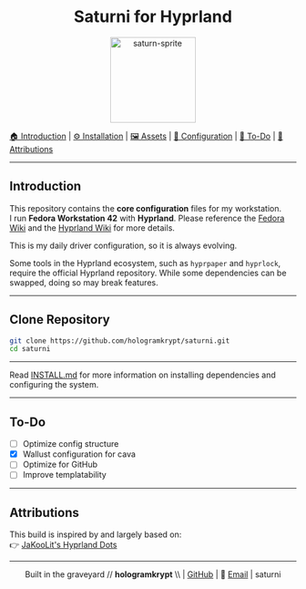 <h1 align=center>Saturni for Hyprland</h1>

<p align=center>

<img width="150" height="150" alt="saturn-sprite" src="https://github.com/user-attachments/assets/c9bb3594-5077-4605-8c4f-be83b9a76b85" />
    
</p>


[🏠 Introduction](README.md) | [⚙️ Installation](github/INSTALL.md) | [🖼️ Assets](assets/README.md) | [🔧 Configuration](configs/README.md) | [📝 To-Do](#to-do) | [📜 Attributions](#attributions)

---

## Introduction

This repository contains the **core configuration** files for my workstation.  
I run **Fedora Workstation 42** with **Hyprland**. Please reference the [Fedora Wiki](https://fedoraproject.org/wiki/) and the [Hyprland Wiki](https://wiki.hyprland.org/) for more details.  

<p> This is my daily driver configuration, so it is always evolving. </p>

Some tools in the Hyprland ecosystem, such as `hyprpaper` and `hyprlock`, require the official Hyprland repository. While some dependencies can be swapped, doing so may break features.

---

## Clone Repository

```bash
git clone https://github.com/hologramkrypt/saturni.git
cd saturni
```

---

Read [INSTALL.md](https://github.com/hologramkrypt/saturni/blob/master/github/INSTALL.md) for more information on installing dependencies and configuring the system.

---

## To-Do

- [ ] Optimize config structure  
- [x] Wallust configuration for cava  
- [ ] Optimize for GitHub  
- [ ] Improve templatability  

---

## Attributions

This build is inspired by and largely based on:  
👉 [JaKooLit's Hyprland Dots](https://github.com/JaKooLit/Hyprland-Dots)

---

<p align="center">
    Built in the graveyard // <strong>hologramkrypt</strong> \\ |  
    <a href="https://github.com/hologramkrypt">GitHub</a> | 📧 <a href="mailto:kryptykmac@proton.me">Email</a> |
    saturni
</p>

